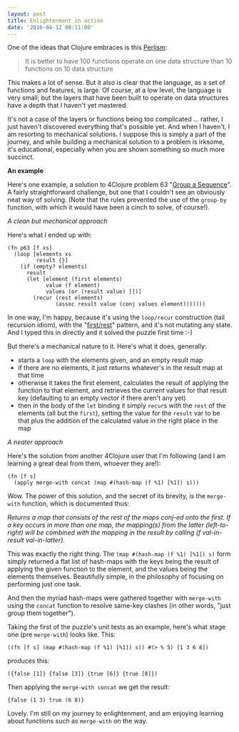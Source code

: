 ```yaml
---
layout: post
title: Enlightenment in action
date: '2016-04-12 08:11:00'
---
```

One of the ideas that Clojure embraces is this [Perlism](http://www.cs.yale.edu/homes/perlis-alan/quotes.html):

> It is better to have 100 functions operate on one data structure than 10 functions on 10 data structure

This makes a lot of sense. But it also is clear that the language, as a set of functions and features, is large. Of course, at a low level, the language is very small; but the layers that have been built to operate on data structures have a depth that I haven't yet mastered. 

It's not a case of the layers or functions being too complicated ... rather, I just haven't discovered everything that's possible yet. And when I haven't, I am resorting to mechanical solutions. I suppose this is simply a part of the journey, and while building a mechanical solution to a problem is irksome, it's educational, especially when you are shown something so much more succinct.

**An example**

Here's one example, a solution to 4Clojure problem 63 "[Group a Sequence](https://www.4clojure.com/problem/63)". A fairly straightforward challenge, but one that I couldn't see an obviously neat way of solving. (Note that the rules prevented the use of the `group-by` function, with which it would have been a cinch to solve, of course!).

_A clean but mechanical approach_

Here's what I ended up with:

```language-clojure
(fn p63 [f xs]
  (loop [elements xs
         result {}]
    (if (empty? elements)
      result
      (let [element (first elements)
            value (f element)
            values (or (result value) [])]
        (recur (rest elements)
               (assoc result value (conj values element)))))))
```

In one way, I'm happy, because it's using the `loop/recur` construction (tail recursion idiom), with the "[first/rest](http://langram.org/tag/firstrest/)" pattern, and it's not mutating any state. And I typed this in directly and it solved the puzzle first time :-)

But there's a mechanical nature to it. Here's what it does, generally:

* starts a `loop` with the elements given, and an empty result map
* if there are no elements, it just returns whatever's in the result map at that time
* otherwise it takes the first element, calculates the result of applying the function to that element, and retrieves the current values for that result key (defaulting to an empty vector if there aren't any yet)
* then in the body of the `let` binding it simply `recur`s with the `rest` of the elements (all but the `first`), setting the value for the `result` var to be that plus the addition of the calculated value in the right place in the map

_A neater approach_

Here's the solution from another 4Clojure user that I'm following (and I am learning a great deal from them, whoever they are!):

```language-clojure
(fn [f s]
  (apply merge-with concat (map #(hash-map (f %1) [%1]) s)))
```

Wow. The power of this solution, and the secret of its brevity, is the `merge-with` function, which is documented thus:

_Returns a map that consists of the rest of the maps conj-ed onto the first.  If a key occurs in more than one map, the mapping(s) from the latter (left-to-right) will be combined with the mapping in the result by calling (f val-in-result val-in-latter)._

This was exactly the right thing. The `(map #(hash-map (f %1) [%1]) s)` form simply returned a flat list of hash-maps with the keys being the result of applying the given function to the element, and the values being the elements themselves. Beautifully simple, in the philosophy of focusing on performing just one task. 

And then the myriad hash-maps were gathered together with `merge-with` using the `concat` function to resolve same-key clashes (in other words, "just group them together"). 

Taking the first of the puzzle's unit tests as an example, here's what stage one (pre `merge-with`) looks like. This:

```language-clojure
((fn [f s] (map #(hash-map (f %1) [%1]) s)) #(> % 5) [1 3 6 8])
```

produces this:

```language-clojure
({false [1]} {false [3]} {true [6]} {true [8]})
```

Then applying the `merge-with concat` we get the result:

```language-clojure
{false (1 3) true (6 8)}
```

Lovely. I'm still on my journey to enlightenment, and am enjoying learning about functions such as `merge-with` on the way.
